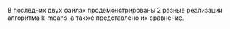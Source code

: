 В последних двух файлах продемонстрированы 2 разные реализации алгоритма k-means, а также представлено их сравнение.
